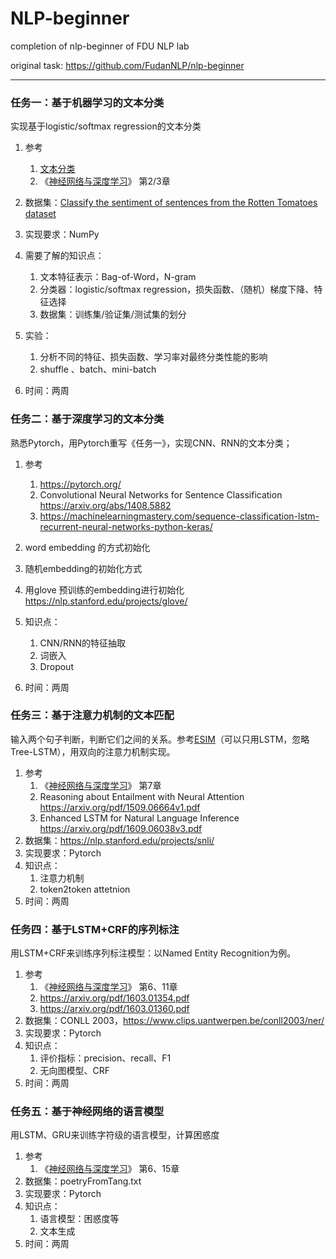 # NLP-beginner

completion of nlp-beginner of FDU NLP lab

original task: https://github.com/FudanNLP/nlp-beginner

---

### 任务一：基于机器学习的文本分类

实现基于logistic/softmax regression的文本分类

1. 参考
    1. [文本分类](文本分类.md)
    2. 《[神经网络与深度学习](https://nndl.github.io/)》 第2/3章
2. 数据集：[Classify the sentiment of sentences from the Rotten Tomatoes dataset](https://www.kaggle.com/c/sentiment-analysis-on-movie-reviews)
3. 实现要求：NumPy
4. 需要了解的知识点：

    1. 文本特征表示：Bag-of-Word，N-gram
    2. 分类器：logistic/softmax  regression，损失函数、（随机）梯度下降、特征选择
    3. 数据集：训练集/验证集/测试集的划分
5. 实验：
    1. 分析不同的特征、损失函数、学习率对最终分类性能的影响
    2. shuffle 、batch、mini-batch 
6. 时间：两周

### 任务二：基于深度学习的文本分类

熟悉Pytorch，用Pytorch重写《任务一》，实现CNN、RNN的文本分类；

1. 参考

    1. https://pytorch.org/
    2. Convolutional Neural Networks for Sentence Classification <https://arxiv.org/abs/1408.5882>
    3. <https://machinelearningmastery.com/sequence-classification-lstm-recurrent-neural-networks-python-keras/>
2. word embedding 的方式初始化
3. 随机embedding的初始化方式
  4. 用glove 预训练的embedding进行初始化 https://nlp.stanford.edu/projects/glove/
5. 知识点：

    1. CNN/RNN的特征抽取
    2. 词嵌入
    3. Dropout
6. 时间：两周

### 任务三：基于注意力机制的文本匹配

输入两个句子判断，判断它们之间的关系。参考[ESIM]( https://arxiv.org/pdf/1609.06038v3.pdf)（可以只用LSTM，忽略Tree-LSTM），用双向的注意力机制实现。

1. 参考
    1. 《[神经网络与深度学习](https://nndl.github.io/)》 第7章
    2. Reasoning about Entailment with Neural Attention <https://arxiv.org/pdf/1509.06664v1.pdf>
    3. Enhanced LSTM for Natural Language Inference <https://arxiv.org/pdf/1609.06038v3.pdf>
2. 数据集：https://nlp.stanford.edu/projects/snli/
3. 实现要求：Pytorch
4. 知识点：
    1. 注意力机制
    2. token2token attetnion
5. 时间：两周


### 任务四：基于LSTM+CRF的序列标注

用LSTM+CRF来训练序列标注模型：以Named Entity Recognition为例。

1. 参考
    1. 《[神经网络与深度学习](https://nndl.github.io/)》 第6、11章
    2. https://arxiv.org/pdf/1603.01354.pdf
    3. https://arxiv.org/pdf/1603.01360.pdf
2. 数据集：CONLL 2003，https://www.clips.uantwerpen.be/conll2003/ner/
3. 实现要求：Pytorch
4. 知识点：
    1. 评价指标：precision、recall、F1
    2. 无向图模型、CRF
5. 时间：两周

### 任务五：基于神经网络的语言模型

用LSTM、GRU来训练字符级的语言模型，计算困惑度

1. 参考
    1. 《[神经网络与深度学习](https://nndl.github.io/)》 第6、15章
2. 数据集：poetryFromTang.txt
3. 实现要求：Pytorch
4. 知识点：
    1. 语言模型：困惑度等
    2. 文本生成
5. 时间：两周
